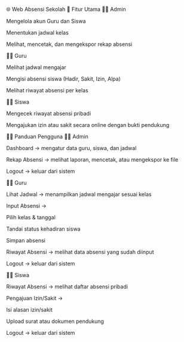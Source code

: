 🌐 Web Absensi Sekolah
📌 Fitur Utama
👨‍💼 Admin

Mengelola akun Guru dan Siswa

Menentukan jadwal kelas

Melihat, mencetak, dan mengekspor rekap absensi

🧑‍🏫 Guru

Melihat jadwal mengajar

Mengisi absensi siswa (Hadir, Sakit, Izin, Alpa)

Melihat riwayat absensi per kelas

👨‍🎓 Siswa

Mengecek riwayat absensi pribadi

Mengajukan izin atau sakit secara online dengan bukti pendukung

🧑‍💻 Panduan Pengguna
👨‍💼 Admin

Dashboard → mengatur data guru, siswa, dan jadwal

Rekap Absensi → melihat laporan, mencetak, atau mengekspor ke file

Logout → keluar dari sistem

🧑‍🏫 Guru

Lihat Jadwal → menampilkan jadwal mengajar sesuai kelas

Input Absensi →

Pilih kelas & tanggal

Tandai status kehadiran siswa

Simpan absensi

Riwayat Absensi → melihat data absensi yang sudah diinput

Logout → keluar dari sistem

👨‍🎓 Siswa

Riwayat Absensi → melihat daftar absensi pribadi

Pengajuan Izin/Sakit →

Isi alasan izin/sakit

Upload surat atau dokumen pendukung

Logout → keluar dari sistem
